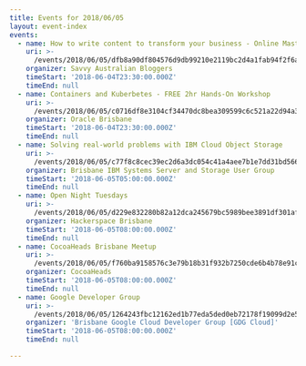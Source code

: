 ```yaml
---
title: Events for 2018/06/05
layout: event-index
events:
  - name: How to write content to transform your business - Online Masterclass
    uri: >-
      /events/2018/06/05/dfb8a90df804576d9db99210e2119bc2d4a1fab94f2f6a5418deabac13593356
    organizer: Savvy Australian Bloggers
    timeStart: '2018-06-04T23:30:00.000Z'
    timeEnd: null
  - name: Containers and Kuberbetes - FREE 2hr Hands-On Workshop
    uri: >-
      /events/2018/06/05/c0716df8e3104cf34470dc8bea309599c6c521a22d94a3fce6885644b48cc164
    organizer: Oracle Brisbane
    timeStart: '2018-06-04T23:30:00.000Z'
    timeEnd: null
  - name: Solving real-world problems with IBM Cloud Object Storage
    uri: >-
      /events/2018/06/05/c77f8c8cec39ec2d6a3dc054c41a4aee7b1e7dd31bd566d0aa1d7e46f052a542
    organizer: Brisbane IBM Systems Server and Storage User Group
    timeStart: '2018-06-05T05:00:00.000Z'
    timeEnd: null
  - name: Open Night Tuesdays
    uri: >-
      /events/2018/06/05/d229e832280b82a12dca245679bc5989bee3891df301af169da1cb399cfbdfd2
    organizer: Hackerspace Brisbane
    timeStart: '2018-06-05T08:00:00.000Z'
    timeEnd: null
  - name: CocoaHeads Brisbane Meetup
    uri: >-
      /events/2018/06/05/f760ba9158576c3e79b18b31f932b7250cde6b4b78e91ca0ad2b6571b6e2bfa1
    organizer: CocoaHeads
    timeStart: '2018-06-05T08:00:00.000Z'
    timeEnd: null
  - name: Google Developer Group
    uri: >-
      /events/2018/06/05/1264243fbc12162ed1b77eda5ded0eb72178f19099d2e555b9a8e24ec03e062a
    organizer: 'Brisbane Google Cloud Developer Group [GDG Cloud]'
    timeStart: '2018-06-05T08:00:00.000Z'
    timeEnd: null

---
```

